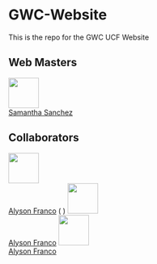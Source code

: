 # GWC-Website
This is the repo for the GWC UCF Website
## Web Masters
[<img src="https://github.com/samsannchez.png" width="60px;"/><br /><sub><a href="https://github.com/samsannchez">Samantha Sanchez</a></sub>](https://github.com/samsannchez)
## Collaborators
[<img src="https://github.com/alysonfranco.png" width="60px;"/><br /><sub><a href="https://github.com/samsannchez">Alyson Franco</a></sub>](https://github.com/alysonfranco)
(&nbsp;)
[<img src="https://github.com/alysonfranco.png" width="60px;"/><br /><sub><a href="https://github.com/samsannchez">Alyson Franco</a></sub>](https://github.com/alysonfranco)
[<img src="https://github.com/alysonfranco.png" width="60px;"/><br /><sub><a href="https://github.com/samsannchez">Alyson Franco</a></sub>](https://github.com/alysonfranco)

